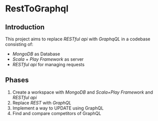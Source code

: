 # RestToGraphql

## Introduction
This project aims to replace *RESTful api* with *GraphqQL* in a codebase consisting of:
* *MongoDB* as Database
* *Scala* + *Play Framework* as server
* *RESTful api* for managing requests

## Phases
1. Create a workspace with *MongoDB* and *Scala+Play Framework* and *RESTful api*
2. Replace *REST* with *GraphQL*
3. Implement a way to UPDATE using GraphQL
4. Find and compare competitors of GraphQL
